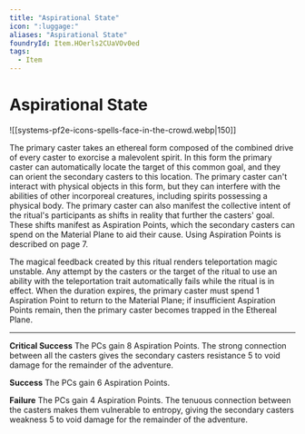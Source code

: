 ```yaml
---
title: "Aspirational State"
icon: ":luggage:"
aliases: "Aspirational State"
foundryId: Item.HOerls2CUaVOv0ed
tags:
  - Item
---
```


# Aspirational State
![[systems-pf2e-icons-spells-face-in-the-crowd.webp|150]]

The primary caster takes an ethereal form composed of the combined drive of every caster to exorcise a malevolent spirit. In this form the primary caster can automatically locate the target of this common goal, and they can orient the secondary casters to this location. The primary caster can't interact with physical objects in this form, but they can interfere with the abilities of other incorporeal creatures, including spirits possessing a physical body. The primary caster can also manifest the collective intent of the ritual's participants as shifts in reality that further the casters' goal. These shifts manifest as Aspiration Points, which the secondary casters can spend on the Material Plane to aid their cause. Using Aspiration Points is described on page 7.

The magical feedback created by this ritual renders teleportation magic unstable. Any attempt by the casters or the target of the ritual to use an ability with the teleportation trait automatically fails while the ritual is in effect. When the duration expires, the primary caster must spend 1 Aspiration Point to return to the Material Plane; if insufficient Aspiration Points remain, then the primary caster becomes trapped in the Ethereal Plane.

* * *

**Critical Success** The PCs gain 8 Aspiration Points. The strong connection between all the casters gives the secondary casters resistance 5 to void damage for the remainder of the adventure.

**Success** The PCs gain 6 Aspiration Points.

**Failure** The PCs gain 4 Aspiration Points. The tenuous connection between the casters makes them vulnerable to entropy, giving the secondary casters weakness 5 to void damage for the remainder of the adventure.
